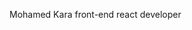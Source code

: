 Mohamed Kara front-end react developer
<!---
MrGieez/MrGieez is a ✨ special ✨ repository because its `README.md` (this file) appears on your GitHub profile.
You can click the Preview link to take a look at your changes.
--->
